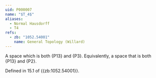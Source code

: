 ```yaml
---
uid: P000007
name: "$T_4$"
aliases:
  - Normal Hausdorff
  - T4
refs:
  - zb: "1052.54001"
    name: General Topology (Willard)
---
```


A space which is both {P13} and {P3}. 
Equivalently, a space that is both {P13} and {P2}.

Defined in 15.1 of {{zb:1052.54001}}.
